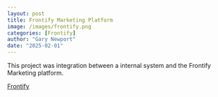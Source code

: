 ```yaml
---
layout: post
title: Frontify Marketing Platform
image: /images/frontify.png
categories: [Frontify]
author: "Gary Newport"
date: "2025-02-01"
---
```


This project was integration between a internal system and the Frontify Marketing platform.

[Frontify](https://newportg.github.io/Frontify/)